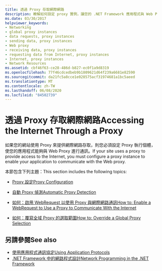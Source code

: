```yaml
---
title: 透過 Proxy 存取網際網路
description: 瞭解如何設定 proxy 實例，讓您的 .NET Framework 應用程式與 Web Proxy 通訊。
ms.date: 03/30/2017
helpviewer_keywords:
- Networking
- global proxy instances
- data requests, proxy instances
- sending data, proxy instances
- Web proxy
- receiving data, proxy instances
- requesting data from Internet, proxy instances
- Internet, proxy instances
- Network Resources
ms.assetid: cbf46f63-ce28-486d-b827-ec0f1a9d8319
ms.openlocfilehash: 77f46cdcedbeb9b1809621d64f239a6681e82590
ms.sourcegitcommit: da21fc5a8cce1e028575acf31974681a1bc5aeed
ms.translationtype: MT
ms.contentlocale: zh-TW
ms.lasthandoff: 06/08/2020
ms.locfileid: "84502739"
---
```

# <a name="accessing-the-internet-through-a-proxy"></a><span data-ttu-id="2f2de-103">透過 Proxy 存取網際網路</span><span class="sxs-lookup"><span data-stu-id="2f2de-103">Accessing the Internet Through a Proxy</span></span>
<span data-ttu-id="2f2de-104">如果您的網站使用 Proxy 來提供網際網路存取，則您必須設定 Proxy 執行個體，使您的應用程式能夠與 Web Proxy 進行通訊。</span><span class="sxs-lookup"><span data-stu-id="2f2de-104">If your site uses a proxy to provide access to the Internet, you must configure a proxy instance to enable your application to communicate with the Web proxy.</span></span>  
  
 <span data-ttu-id="2f2de-105">本節包含下列主題：</span><span class="sxs-lookup"><span data-stu-id="2f2de-105">This section includes the following topics:</span></span>  
  
- [<span data-ttu-id="2f2de-106">Proxy 設定</span><span class="sxs-lookup"><span data-stu-id="2f2de-106">Proxy Configuration</span></span>](proxy-configuration.md)  
  
- [<span data-ttu-id="2f2de-107">自動 Proxy 偵測</span><span class="sxs-lookup"><span data-stu-id="2f2de-107">Automatic Proxy Detection</span></span>](automatic-proxy-detection.md)  
  
- [<span data-ttu-id="2f2de-108">如何：啟用 WebRequest 以使用 Proxy 與網際網路通訊</span><span class="sxs-lookup"><span data-stu-id="2f2de-108">How to: Enable a WebRequest to Use a Proxy to Communicate With the Internet</span></span>](how-to-enable-a-webrequest-to-use-a-proxy-to-communicate-with-the-internet.md)  
  
- [<span data-ttu-id="2f2de-109">如何：覆寫全域 Proxy 的選取範圍</span><span class="sxs-lookup"><span data-stu-id="2f2de-109">How to: Override a Global Proxy Selection</span></span>](how-to-override-a-global-proxy-selection.md)  
  
## <a name="see-also"></a><span data-ttu-id="2f2de-110">另請參閱</span><span class="sxs-lookup"><span data-stu-id="2f2de-110">See also</span></span>

- [<span data-ttu-id="2f2de-111">使用應用程式通訊協定</span><span class="sxs-lookup"><span data-stu-id="2f2de-111">Using Application Protocols</span></span>](using-application-protocols.md)
- [<span data-ttu-id="2f2de-112">.NET Framework 中的網路程式設計</span><span class="sxs-lookup"><span data-stu-id="2f2de-112">Network Programming in the .NET Framework</span></span>](index.md)
